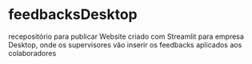 # feedbacksDesktop
recepositório para publicar Website criado com Streamlit para empresa Desktop, onde os supervisores vão inserir os feedbacks aplicados aos colaboradores

